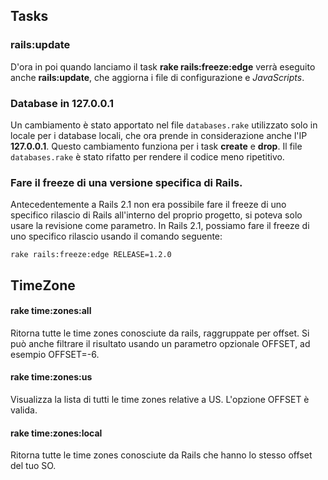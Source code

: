 ## Tasks

### rails:update

D'ora in poi quando lanciamo il task **rake rails:freeze:edge** verrà eseguito anche **rails:update**,
che aggiorna i file di configurazione e *JavaScripts*.

### Database in 127.0.0.1

Un cambiamento è stato apportato nel file `databases.rake` utilizzato solo in locale per i database locali, che ora prende in considerazione anche l'IP **127.0.0.1**. Questo cambiamento funziona per i task **create** e **drop**. Il file `databases.rake` è stato rifatto per rendere il codice meno ripetitivo. 
 
### Fare il freeze di una versione specifica di Rails.

Antecedentemente a Rails 2.1 non era possibile fare il freeze di uno specifico rilascio di Rails all'interno del proprio progetto, si poteva solo usare la revisione come parametro. In Rails 2.1, possiamo fare il freeze di uno specifico rilascio usando il comando seguente: 

	rake rails:freeze:edge RELEASE=1.2.0

## TimeZone

#### rake time:zones:all

Ritorna tutte le time zones conosciute da rails, raggruppate per offset. Si può anche filtrare il risultato usando un parametro opzionale OFFSET, ad esempio OFFSET=-6.

#### rake time:zones:us

Visualizza la lista di tutti le time zones relative a US. L'opzione OFFSET è valida.

#### rake time:zones:local

Ritorna tutte le time zones conosciute da Rails che hanno lo stesso offset del tuo SO.
